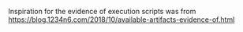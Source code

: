 Inspiration for the evidence of execution scripts was from https://blog.1234n6.com/2018/10/available-artifacts-evidence-of.html